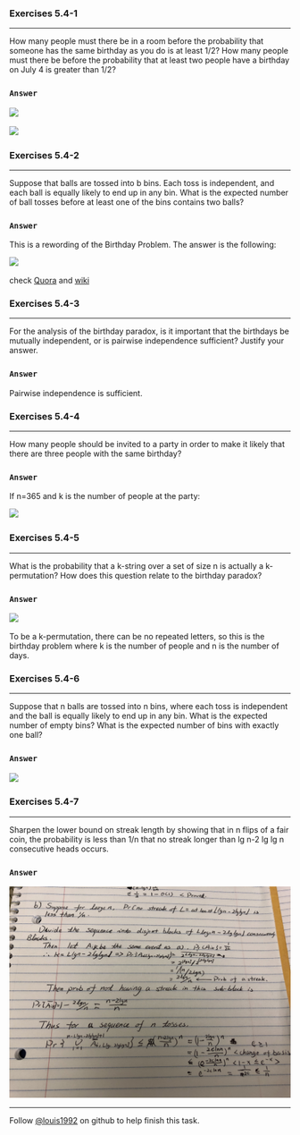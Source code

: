 ### Exercises 5.4-1
***
How many people must there be in a room before the probability that someone has the same birthday as you do is at least 1/2? How many people must there be before the probability that at least two people have a birthday on July 4 is greater than 1/2?


### `Answer`
![](http://latex.codecogs.com/gif.latex?%201%20-%20\(\\frac{364}{365}\)^n%20\\ge%20\\frac{1}{2}%20\\rightarrow%20n%20\\ge%20253%20)

![](http://latex.codecogs.com/gif.latex?%201%20-%20C^1_n\(\\frac{1}{365}\)\(\\frac{364}{365}\)^{n-1}%20-%20C^0_n\(\\frac{364}{365}\)^n%20\\ge%20\\frac{1}{2}%20\\rightarrow%20n%20\\ge%20613%20)


### Exercises 5.4-2
***
Suppose that balls are tossed into b bins. Each toss is independent, and each ball is equally likely to end up in any bin. What is the expected number of ball tosses before at least one of the bins contains two balls?

### `Answer`
This is a rewording of the Birthday Problem. The answer is the following:

![](http://latex.codecogs.com/gif.latex?%20E\(B\)%20=%201%20+%20\\sum_{k%20=%201}^{B}%20\\frac{B!}{\(B-k\)!B^k}%20)

check [Quora](http://www.quora.com/What-is-the-expected-number-of-ball-tosses-until-some-bin-contains-two-balls) and [wiki](https://en.wikipedia.org/wiki/Birthday_problem#Average_number_of_people)
### Exercises 5.4-3
***
For the analysis of the birthday paradox, is it important that the birthdays be mutually independent, or is pairwise independence sufficient? Justify your answer.

### `Answer`
Pairwise independence is sufficient.

### Exercises 5.4-4
***
How many people should be invited to a party in order to make it likely that there are three people with the same birthday?

### `Answer`
If n=365 and k is the number of people at the party: 

![](http://latex.codecogs.com/gif.latex?%20E%20=%20C^3_k%20\\frac{1}{n^2}%20=%201%20\\rightarrow%20k%20\\approx%2094)


### Exercises 5.4-5
***
What is the probability that a k-string over a set of size n is actually a k-permutation? How does this question relate to the birthday paradox?

### `Answer`
![](http://latex.codecogs.com/gif.latex?%20P%20=%201\\cdot%20\\frac{n-1}{n}%20\\cdot%20\\frac{n-2}{n}%20\\ldots%20\\%20\\cdot%20\\frac{n-k+1}{n})

To be a k-permutation, there can be no repeated letters, so this is the birthday problem where k is the number of people and n is the number of days.

### Exercises 5.4-6
***
Suppose that n balls are tossed into n bins, where each toss is independent and the ball is equally likely to end up in any bin. What is the expected number of empty bins? What is the expected number of bins with exactly one ball?

### `Answer`

![](http://latex.codecogs.com/gif.latex?Pr\\{X_i\\}%20\\quad\\text{is%20the%20probability%20that%20ith%20bin%20is%20empty}%20\\\\%20P_r\\{X_i\\}%20=%20\(\\frac{n-1}{n}\)^n%20%20=%20\(1-\\frac{1}{n}\)^n%20\\approx%20\\frac{1}{e}%20\\\\%0d%0aE[X]%20=%20\\sum_{1}^{n}E[X_i]%20=%20\\frac{n}{e}%20\\\\%0d%0aPr\\{Y_i\\}%20\\quad\\text{is%20the%20probability%20that%20ith%20has%20one%20ball}%20\\\\%0d%0a%20P_r\\{Y_i\\}%20=%20n%20\\cdot%20\\frac{1}{n}%20\(\\frac{n-1}{n}\)^{n-1}%20\\approx%20\\frac{1}{e}%20\\\\E[Y]%20=%20\\sum_{1}^{n}E[Y_i]%20=%20\\frac{n}{e}%20\\\\)


### Exercises 5.4-7
***
Sharpen the lower bound on streak length by showing that in n flips of a fair coin, the
probability is less than 1/n that no streak longer than lg n-2 lg lg n consecutive heads occurs.
### `Answer`
![Alt text](./5_7.JPG?raw=true "Figure 2")



***
Follow [@louis1992](https://github.com/gzc) on github to help finish this task.

